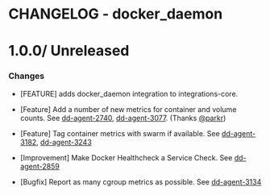 # CHANGELOG - docker_daemon

1.0.0/ Unreleased
==================

### Changes

* [FEATURE] adds docker_daemon integration to integrations-core.
* [Feature] Add a number of new metrics for container and volume counts. See [dd-agent-2740](https://github.com/DataDog/dd-agent/issues/2740), [dd-agent-3077](https://github.com/DataDog/dd-agent/issues/3077). (Thanks [@parkr][])
* [Feature] Tag container metrics with swarm if available. See [dd-agent-3182](https://github.com/DataDog/dd-agent/issues/3182), [dd-agent-3243](https://github.com/DataDog/dd-agent/issues/3243)

* [Improvement] Make Docker Healthcheck a Service Check. See [dd-agent-2859](https://github.com/DataDog/dd-agent/issues/2859)

* [Bugfix] Report as many cgroup metrics as possible. See [dd-agent-3134](https://github.com/DataDog/dd-agent/issues/3134)

<!--- The following link definition list is generated by PimpMyChangelog --->
[@parkr]: https://github.com/parkr